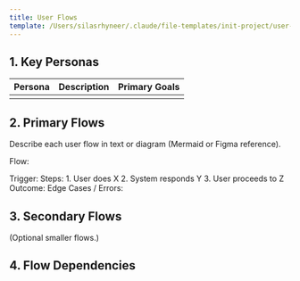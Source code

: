 ```yaml
---
title: User Flows
template: /Users/silasrhyneer/.claude/file-templates/init-project/user-flows/user-flow-title.md
---
```


## 1. Key Personas
| Persona | Description | Primary Goals |
|----------|--------------|----------------|
|  |  |  |

## 2. Primary Flows
Describe each user flow in text or diagram (Mermaid or Figma reference).

Flow: 

Trigger:
Steps:
	1.	User does X
	2.	System responds Y
	3.	User proceeds to Z
Outcome:
Edge Cases / Errors:

## 3. Secondary Flows
(Optional smaller flows.)

## 4. Flow Dependencies